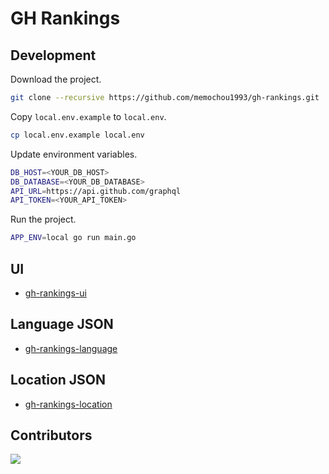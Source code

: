 # GH Rankings

## Development

Download the project.

```BASH
git clone --recursive https://github.com/memochou1993/gh-rankings.git
```

Copy `local.env.example` to `local.env`.

```BASH
cp local.env.example local.env
```

Update environment variables.

```BASH
DB_HOST=<YOUR_DB_HOST>
DB_DATABASE=<YOUR_DB_DATABASE>
API_URL=https://api.github.com/graphql
API_TOKEN=<YOUR_API_TOKEN>
```

Run the project.

```BASH
APP_ENV=local go run main.go
```

## UI

- [gh-rankings-ui](https://github.com/memochou1993/gh-rankings-ui)

## Language JSON

- [gh-rankings-language](https://github.com/memochou1993/gh-rankings-language)

## Location JSON

- [gh-rankings-location](https://github.com/memochou1993/gh-rankings-location)

## Contributors

<a href="https://github.com/memochou1993/gh-rankings-ui/graphs/contributors">
  <img src="https://contrib.rocks/image?repo=memochou1993/gh-rankings-ui" />
</a>
